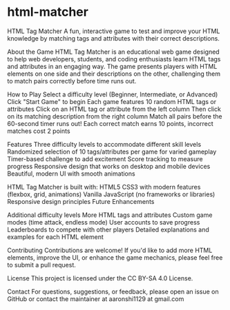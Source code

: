 # html-matcher

HTML Tag Matcher
A fun, interactive game to test and improve your HTML knowledge by matching tags and attributes with their correct descriptions.

About the Game
HTML Tag Matcher is an educational web game designed to help web developers, students, and coding enthusiasts learn HTML tags and attributes in an engaging way. The game presents players with HTML elements on one side and their descriptions on the other, challenging them to match pairs correctly before time runs out.

How to Play
Select a difficulty level (Beginner, Intermediate, or Advanced)
Click "Start Game" to begin
Each game features 10 random HTML tags or attributes
Click on an HTML tag or attribute from the left column
Then click on its matching description from the right column
Match all pairs before the 60-second timer runs out!
Each correct match earns 10 points, incorrect matches cost 2 points

Features
Three difficulty levels to accommodate different skill levels
Randomized selection of 10 tags/attributes per game for varied gameplay
Timer-based challenge to add excitement
Score tracking to measure progress
Responsive design that works on desktop and mobile devices
Beautiful, modern UI with smooth animations

HTML Tag Matcher is built with:
HTML5
CSS3 with modern features (flexbox, grid, animations)
Vanilla JavaScript (no frameworks or libraries)
Responsive design principles
Future Enhancements

Additional difficulty levels
More HTML tags and attributes
Custom game modes (time attack, endless mode)
User accounts to save progress
Leaderboards to compete with other players
Detailed explanations and examples for each HTML element

Contributing
Contributions are welcome! If you'd like to add more HTML elements, improve the UI, or enhance the game mechanics, please feel free to submit a pull request.

License
This project is licensed under the CC BY-SA 4.0 License.

Contact
For questions, suggestions, or feedback, please open an issue on GitHub or contact the maintainer at aaronshi1129 at gmail.com
